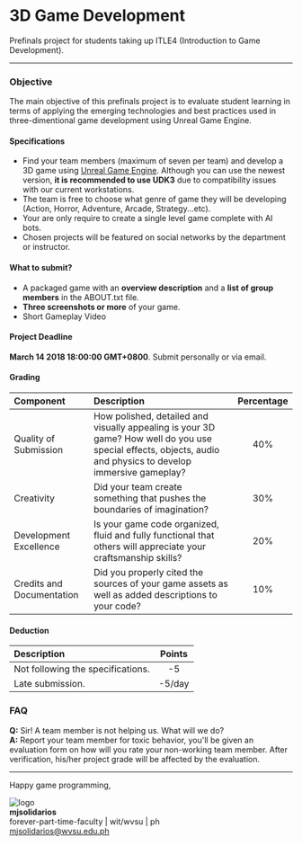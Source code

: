 # 3D Game Development
Prefinals project for students taking up ITLE4 (Introduction to Game Development).
***

### Objective
The main objective of this prefinals project is to evaluate student learning in terms of applying the emerging technologies and best practices used in three-dimentional game development using Unreal Game Engine.

#### Specifications
* Find your team members (maximum of seven per team) and develop a 3D game using [Unreal Game Engine](https://www.unrealengine.com/en-US/what-is-unreal-engine-4). Although you can use the newest version, **it is recommended to use UDK3** due to compatibility issues with our current workstations.
* The team is free to choose what genre of game they will be developing (Action, Horror, Adventure, Arcade, Strategy...etc).
* Your are only require to create a single level game complete with AI bots.
* Chosen projects will be featured on social networks by the department or instructor.

#### What to submit?
* A packaged game with an **overview description** and a **list of group members** in the ABOUT.txt file.
* **Three screenshots or more** of your game.
* Short Gameplay Video

#### Project Deadline
**March 14 2018 18:00:00 GMT+0800**. Submit personally or via email.

#### Grading
| Component | Description | Percentage |
| :---- | :---- |:----: |
| Quality of Submission | How polished, detailed and visually appealing is your 3D game? How well do you use special effects, objects, audio and physics to develop immersive gameplay? | 40% |
| Creativity | Did your team create something that pushes the boundaries of imagination? | 30% |
| Development Excellence | Is your game code organized, fluid and fully functional that others will appreciate your craftsmanship skills? | 20% |
| Credits and Documentation | Did you properly cited the sources of your game assets as well as added descriptions to your code? | 10% |

#### Deduction

| Description | Points |
| :---- | :----: |
| Not following the specifications. | -5 |
| Late submission. | -5/day |

### FAQ
**Q:** Sir! A team member is not helping us. What will we do? <br>
**A:** Report your team member for toxic behavior, you'll be given an evaluation form on how will you rate your
non-working team member. After verification, his/her project grade will be affected by the evaluation.


***

Happy game programming,

![logo](logo.png "log0")<br>
**mjsolidarios**
<br>forever-part-time-faculty | wit/wvsu | ph
<br><mjsolidarios@wvsu.edu.ph>
